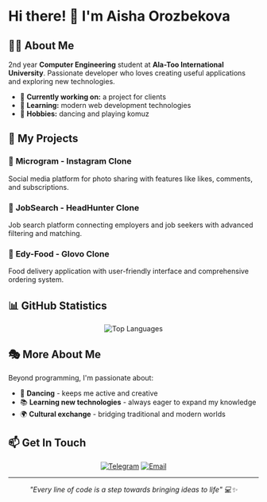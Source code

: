 # Hi there! 👋 I'm Aisha Orozbekova

## 👩‍💻 About Me

2nd year **Computer Engineering** student at **Ala-Too International University**. 
Passionate developer who loves creating useful applications and exploring new technologies.

- 🎯 **Currently working on:** a project for clients
- 🌱 **Learning:** modern web development technologies
- 💃 **Hobbies:** dancing and playing komuz

## 🚀 My Projects

### 📱 **Microgram** - Instagram Clone
Social media platform for photo sharing with features like likes, comments, and subscriptions.

### 💼 **JobSearch** - HeadHunter Clone
Job search platform connecting employers and job seekers with advanced filtering and matching.

### 🍕 **Edy-Food** - Glovo Clone
Food delivery application with user-friendly interface and comprehensive ordering system.

## 📊 GitHub Statistics

<div align="center">
  <img src="https://github-readme-stats.vercel.app/api/top-langs/?username=aishkoy&layout=compact&theme=radical" alt="Top Languages" />
</div>

## 🎭 More About Me

Beyond programming, I'm passionate about:
- 💃 **Dancing** - keeps me active and creative
- 📚 **Learning new technologies** - always eager to expand my knowledge
- 🌍 **Cultural exchange** - bridging traditional and modern worlds

## 📫 Get In Touch

<div align="center">

[![Telegram](https://img.shields.io/badge/Telegram-2CA5E0?style=for-the-badge&logo=telegram&logoColor=white)](https://t.me/aiishkou)
[![Email](https://img.shields.io/badge/Email-D14836?style=for-the-badge&logo=gmail&logoColor=white)](mailto:a.orozbekovaa@gmail.com)

</div>

---
<div align="center">
  <i>"Every line of code is a step towards bringing ideas to life" 💻✨</i>
</div>
